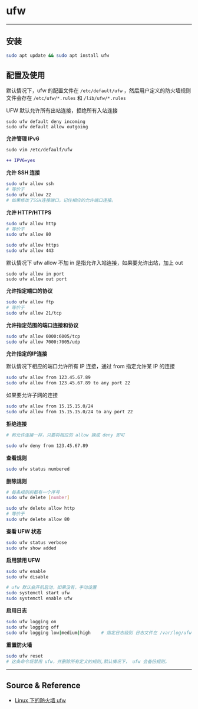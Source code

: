 # ufw

---

## 安装

```bash
sudo apt update && sudo apt install ufw
```

## 配置及使用

默认情况下，ufw 的配置文件在 `/etc/default/ufw` ，然后用户定义的防火墙规则文件会存在 `/etc/ufw/*.rules` 和 `/lib/ufw/*.rules`

UFW 默认允许所有出站连接，拒绝所有入站连接
```
sudo ufw default deny incoming
sudo ufw default allow outgoing
```

**允许管理 IPv6**
```diff
sudo vim /etc/defaulf/ufw

++ IPV6=yes
```

**允许 SSH 连接**
```bash
sudo ufw allow ssh
# 等价于
sudo ufw allow 22
# 如果修改了SSH连接端口，记住相应的允许端口连接。
```

**允许 HTTP/HTTPS**
```bash
sudo ufw allow http
# 等价于
sudo ufw allow 80

sudo ufw allow https
sudo ufw allow 443
```

默认情况下 ufw allow 不加 in 是指允许入站连接，如果要允许出站，加上 out
```
sudo ufw allow in port
sudo ufw allow out port
```

**允许指定端口的协议**
```bash
sudo ufw allow ftp
# 等价于
sudo ufw allow 21/tcp
```

**允许指定范围的端口连接和协议**
```bash
sudo ufw allow 6000:6005/tcp
sudo ufw allow 7000:7005/udp
```

**允许指定的IP连接**

默认情况下相应的端口允许所有 IP 连接，通过 from 指定允许某 IP 的连接
```bash
sudo ufw allow from 123.45.67.89
sudo ufw allow from 123.45.67.89 to any port 22
```

如果要允许子网的连接
```bash
sudo ufw allow from 15.15.15.0/24
sudo ufw allow from 15.15.15.0/24 to any port 22
```

**拒绝连接**
```bash
# 和允许连接一样，只要将相应的 allow 换成 deny 即可

sudo ufw deny from 123.45.67.89
```

**查看规则**
```bash
sudo ufw status numbered
```

**删除规则**
```bash
# 每条规则前都有一个序号
sudo ufw delete [number]

sudo ufw delete allow http
# 等价于
sudo ufw delete allow 80
```

**查看 UFW 状态**
```bash
sudo ufw status verbose
sudo ufw show added
```

**启用禁用 UFW**
```bash
sudo ufw enable
sudo ufw disable

# ufw 默认会开机启动，如果没有，手动设置
sudo systemctl start ufw
sudo systemctl enable ufw
```

**启用日志**
```bash
sudo ufw logging on
sudo ufw logging off
sudo ufw logging low|medium|high    # 指定日志级别 日志文件在 /var/log/ufw.log
```

**重置防火墙**
```bash
sudo ufw reset
# 这条命令将禁用 ufw，并删除所有定义的规则,默认情况下， ufw 会备份规则。
```

---

## Source & Reference

- [Linux 下的防火墙 ufw](http://einverne.github.io/post/2018/04/ufw.html)
